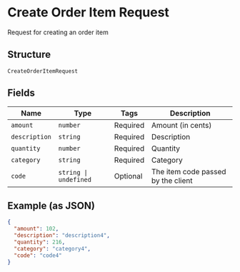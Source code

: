 
# Create Order Item Request

Request for creating an order item

## Structure

`CreateOrderItemRequest`

## Fields

| Name | Type | Tags | Description |
|  --- | --- | --- | --- |
| `amount` | `number` | Required | Amount (in cents) |
| `description` | `string` | Required | Description |
| `quantity` | `number` | Required | Quantity |
| `category` | `string` | Required | Category |
| `code` | `string \| undefined` | Optional | The item code passed by the client |

## Example (as JSON)

```json
{
  "amount": 102,
  "description": "description4",
  "quantity": 216,
  "category": "category4",
  "code": "code4"
}
```

